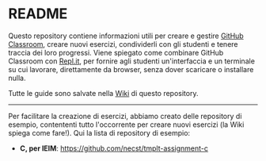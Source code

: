 # README

Questo repository contiene informazioni utili per creare e gestire [GitHub Classroom](https://classroom.github.com/classrooms), creare nuovi esercizi, condividerli con gli studenti e tenere traccia dei loro progressi.
Viene spiegato come combinare GitHub Classroom con [Repl.it](repl.it), per fornire agli studenti un'interfaccia e un terminale su cui lavorare, direttamente da browser, senza dover scaricare o installare nulla.

Tutte le guide sono salvate nella [Wiki](https://github.com/necst/necst-classroom/wiki) di questo repository.

*** 

Per facilitare la creazione di esercizi, abbiamo creato delle repository di esempio, contententi tutto l'occorrente per creare nuovi esercizi (la Wiki spiega come fare!).
Qui la lista di repository di esempio:

* **C, per IEIM**: https://github.com/necst/tmplt-assignment-c

